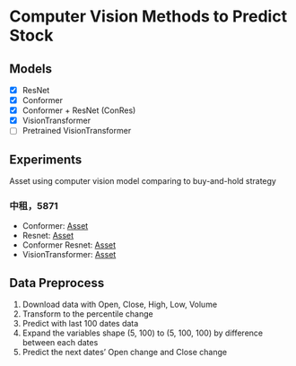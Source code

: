 # Computer Vision Methods to Predict Stock 
## Models
- [x] ResNet
- [x] Conformer
- [x] Conformer + ResNet (ConRes)
- [x] VisionTransformer
- [ ] Pretrained VisionTransformer
## Experiments
Asset using computer vision model comparing to buy-and-hold strategy
### 中租，5871
- Conformer: [Asset](https://github.com/KJJHHH/Stocks/blob/main/Individual_CV/Models/Model_Result/Conformer-CNN_class2_5871_backtest.png) 
- Resnet: [Asset](https://github.com/KJJHHH/Stocks/blob/main/Individual_CV/Models/Model_Result/ResNet_class2_5871_backtest.png) 
- Conformer Resnet: [Asset](https://github.com/KJJHHH/Stocks/blob/main/Individual_CV/Models/Model_Result/Conformer-Resnet_class2_5871_backtest.png) 
- VisionTransformer: [Asset](https://github.com/KJJHHH/Stocks/blob/main/Individual_CV/Models/Model_Result/Vision-Transformer_class2_5871_backtest.png) 
## Data Preprocess
1. Download data with Open, Close, High, Low, Volume
2. Transform to the percentile change
3. Predict with last 100 dates data
4. Expand the variables shape (5, 100) to (5, 100, 100) by difference between each dates
5. Predict the next dates’ Open change and Close change



